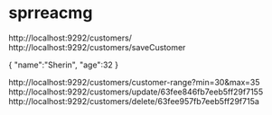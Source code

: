 # sprreacmg

http://localhost:9292/customers/
http://localhost:9292/customers/saveCustomer

{
    "name":"Sherin",
    "age":32
}

http://localhost:9292/customers/customer-range?min=30&max=35
http://localhost:9292/customers/update/63fee846fb7eeb5ff29f7155
http://localhost:9292/customers/delete/63fee957fb7eeb5ff29f715a
